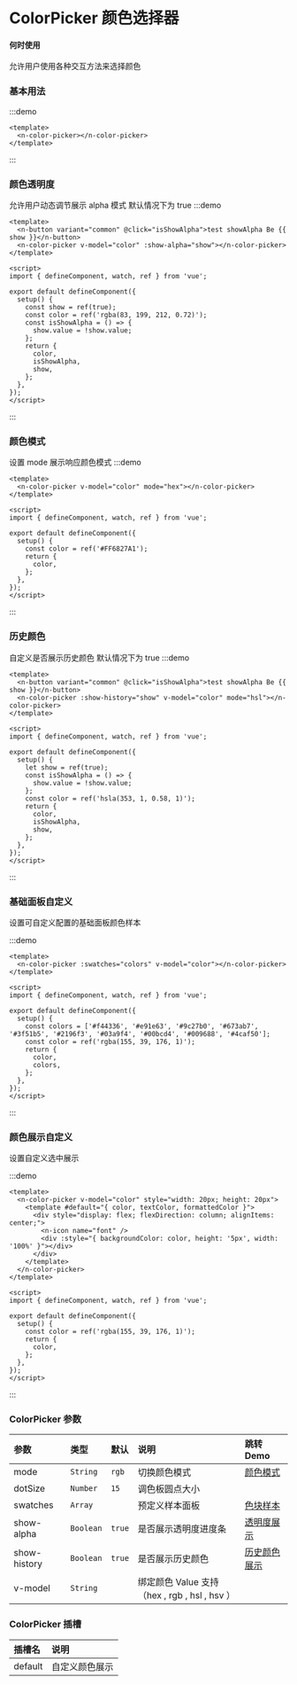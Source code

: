 # ColorPicker 颜色选择器

#### 何时使用

允许用户使用各种交互方法来选择颜色

### 基本用法

:::demo

```vue
<template>
  <n-color-picker></n-color-picker>
</template>
```

:::

### 颜色透明度

允许用户动态调节展示 alpha 模式 默认情况下为 true
:::demo

```vue
<template>
  <n-button variant="common" @click="isShowAlpha">test showAlpha Be {{ show }}</n-button>
  <n-color-picker v-model="color" :show-alpha="show"></n-color-picker>
</template>

<script>
import { defineComponent, watch, ref } from 'vue';

export default defineComponent({
  setup() {
    const show = ref(true);
    const color = ref('rgba(83, 199, 212, 0.72)');
    const isShowAlpha = () => {
      show.value = !show.value;
    };
    return {
      color,
      isShowAlpha,
      show,
    };
  },
});
</script>
```

:::

### 颜色模式

设置 mode 展示响应颜色模式
:::demo

```vue
<template>
  <n-color-picker v-model="color" mode="hex"></n-color-picker>
</template>

<script>
import { defineComponent, watch, ref } from 'vue';

export default defineComponent({
  setup() {
    const color = ref('#FF6827A1');
    return {
      color,
    };
  },
});
</script>
```

:::

### 历史颜色

自定义是否展示历史颜色 默认情况下为 true
:::demo

```vue
<template>
  <n-button variant="common" @click="isShowAlpha">test showAlpha Be {{ show }}</n-button>
  <n-color-picker :show-history="show" v-model="color" mode="hsl"></n-color-picker>
</template>

<script>
import { defineComponent, watch, ref } from 'vue';

export default defineComponent({
  setup() {
    let show = ref(true);
    const isShowAlpha = () => {
      show.value = !show.value;
    };
    const color = ref('hsla(353, 1, 0.58, 1)');
    return {
      color,
      isShowAlpha,
      show,
    };
  },
});
</script>
```

:::

### 基础面板自定义

设置可自定义配置的基础面板颜色样本

:::demo

```vue
<template>
  <n-color-picker :swatches="colors" v-model="color"></n-color-picker>
</template>

<script>
import { defineComponent, watch, ref } from 'vue';

export default defineComponent({
  setup() {
    const colors = ['#f44336', '#e91e63', '#9c27b0', '#673ab7', '#3f51b5', '#2196f3', '#03a9f4', '#00bcd4', '#009688', '#4caf50'];
    const color = ref('rgba(155, 39, 176, 1)');
    return {
      color,
      colors,
    };
  },
});
</script>
```

:::

### 颜色展示自定义

设置自定义选中展示

:::demo

```vue
<template>
  <n-color-picker v-model="color" style="width: 20px; height: 20px">
    <template #default="{ color, textColor, formattedColor }">
      <div style="display: flex; flexDirection: column; alignItems: center;">
        <n-icon name="font" />
        <div :style="{ backgroundColor: color, height: '5px', width: '100%' }"></div>
      </div>
    </template>
  </n-color-picker>
</template>

<script>
import { defineComponent, watch, ref } from 'vue';

export default defineComponent({
  setup() {
    const color = ref('rgba(155, 39, 176, 1)');
    return {
      color,
    };
  },
});
</script>
```

:::

### ColorPicker 参数

| 参数         | 类型      | 默认   | 说明                                          | 跳转 Demo                   |
| :----------- | :-------- | :----- | :-------------------------------------------- | :-------------------------- |
| mode         | `String`  | `rgb`  | 切换颜色模式                                  | [颜色模式](#颜色模式)       |
| dotSize      | `Number`  | `15`   | 调色板圆点大小                                |                             |
| swatches     | `Array`   |        | 预定义样本面板                                | [色块样本](#基础面板自定义) |
| show-alpha   | `Boolean` | `true` | 是否展示透明度进度条                          | [透明度展示](#颜色透明度)   |
| show-history | `Boolean` | `true` | 是否展示历史颜色                              | [历史颜色展示](#历史颜色)   |
| v-model      | `String`  |        | 绑定颜色 Value 支持（hex , rgb , hsl , hsv ） |                             |

### ColorPicker 插槽

| 插槽名  | 说明           |
| :------ | :------------- |
| default | 自定义颜色展示 |
